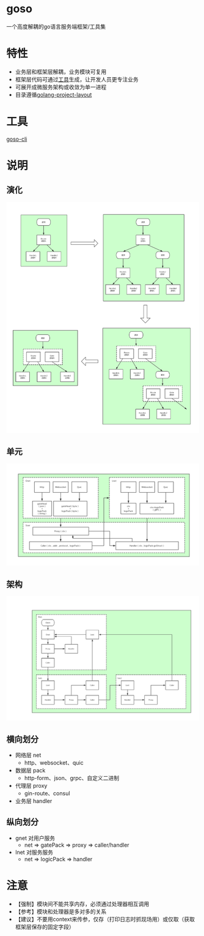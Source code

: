 # goso

一个高度解耦的go语言服务端框架/工具集

# 特性

- 业务层和框架层解耦，业务模块可复用
- 框架层代码可通过[工具](https://github.com/cheetah-fun-gs/lego-cli)生成，让开发人员更专注业务
- 可展开成微服务架构或收敛为单一进程
- 目录遵循[golang-project-layout](https://github.com/golang-standards/project-layout)
<!-- - 默认支持三种网络协议（http/websocket/quic），用户也可以自定义
- 默认支持两种数据格式（http-json/gRPC），用户也可以自定义
- 默认支持两种服务发现（consul/k8s），用户也可以自定义 -->

# 工具
[goso-cli](https://github.com/cheetah-fun-gs/lego-cli)

# 说明

## 演化
![](/docs/jpg/演化.jpg)

## 单元
![](/docs/jpg/单元.jpg)

## 架构
![](/docs/jpg/架构.jpg)

## 横向划分
- 网络层 net
    - http、websocket、quic
- 数据层 pack
    - http-form、json、grpc、自定义二进制
- 代理层 proxy
    - gin-route、consul
- 业务层 handler

## 纵向划分
- gnet 对用户服务
    - net => gatePack => proxy => caller/handler
- lnet 对服务服务
    - net => logicPack => handler

# 注意
- 【强制】模块间不能共享内存，必须通过处理器相互调用
- 【参考】模块和处理器是多对多的关系
- 【建议】不要用context来传参，仅存（打印日志时抓现场用）或仅取（获取框架层保存的固定字段）
